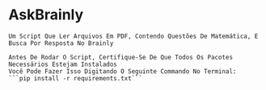 # AskBrainly
    Um Script Que Ler Arquivos Em PDF, Contendo Questões De Matemática, E Busca Por Resposta No Brainly

    Antes De Rodar O Script, Certifique-Se De Que Todos Os Pacotes Necessários Estejam Instalados
    Você Pode Fazer Isso Digitando O Seguinte Commando No Terminal:
    ```pip install -r requirements.txt```
